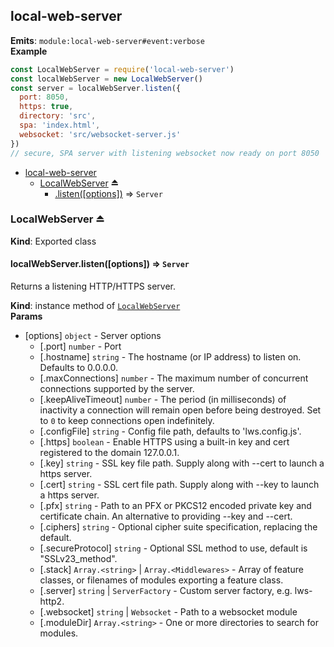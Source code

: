 <a name="module_local-web-server"></a>

## local-web-server
**Emits**: <code>module:local-web-server#event:verbose</code>  
**Example**  
```js
const LocalWebServer = require('local-web-server')
const localWebServer = new LocalWebServer()
const server = localWebServer.listen({
  port: 8050,
  https: true,
  directory: 'src',
  spa: 'index.html',
  websocket: 'src/websocket-server.js'
})
// secure, SPA server with listening websocket now ready on port 8050
```

* [local-web-server](#module_local-web-server)
    * [LocalWebServer](#exp_module_local-web-server--LocalWebServer) ⏏
        * [.listen([options])](#module_local-web-server--LocalWebServer+listen) ⇒ <code>Server</code>

<a name="exp_module_local-web-server--LocalWebServer"></a>

### LocalWebServer ⏏
**Kind**: Exported class  
<a name="module_local-web-server--LocalWebServer+listen"></a>

#### localWebServer.listen([options]) ⇒ <code>Server</code>
Returns a listening HTTP/HTTPS server.

**Kind**: instance method of [<code>LocalWebServer</code>](#exp_module_local-web-server--LocalWebServer)  
**Params**

- [options] <code>object</code> - Server options
    - [.port] <code>number</code> - Port
    - [.hostname] <code>string</code> - The hostname (or IP address) to listen on. Defaults to 0.0.0.0.
    - [.maxConnections] <code>number</code> - The maximum number of concurrent connections supported by the server.
    - [.keepAliveTimeout] <code>number</code> - The period (in milliseconds) of inactivity a connection will remain open before being destroyed. Set to `0` to keep connections open indefinitely.
    - [.configFile] <code>string</code> - Config file path, defaults to 'lws.config.js'.
    - [.https] <code>boolean</code> - Enable HTTPS using a built-in key and cert registered to the domain 127.0.0.1.
    - [.key] <code>string</code> - SSL key file path. Supply along with --cert to launch a https server.
    - [.cert] <code>string</code> - SSL cert file path. Supply along with --key to launch a https server.
    - [.pfx] <code>string</code> - Path to an PFX or PKCS12 encoded private key and certificate chain. An alternative to providing --key and --cert.
    - [.ciphers] <code>string</code> - Optional cipher suite specification, replacing the default.
    - [.secureProtocol] <code>string</code> - Optional SSL method to use, default is "SSLv23_method".
    - [.stack] <code>Array.&lt;string&gt;</code> | <code>Array.&lt;Middlewares&gt;</code> - Array of feature classes, or filenames of modules exporting a feature class.
    - [.server] <code>string</code> | <code>ServerFactory</code> - Custom server factory, e.g. lws-http2.
    - [.websocket] <code>string</code> | <code>Websocket</code> - Path to a websocket module
    - [.moduleDir] <code>Array.&lt;string&gt;</code> - One or more directories to search for modules.

